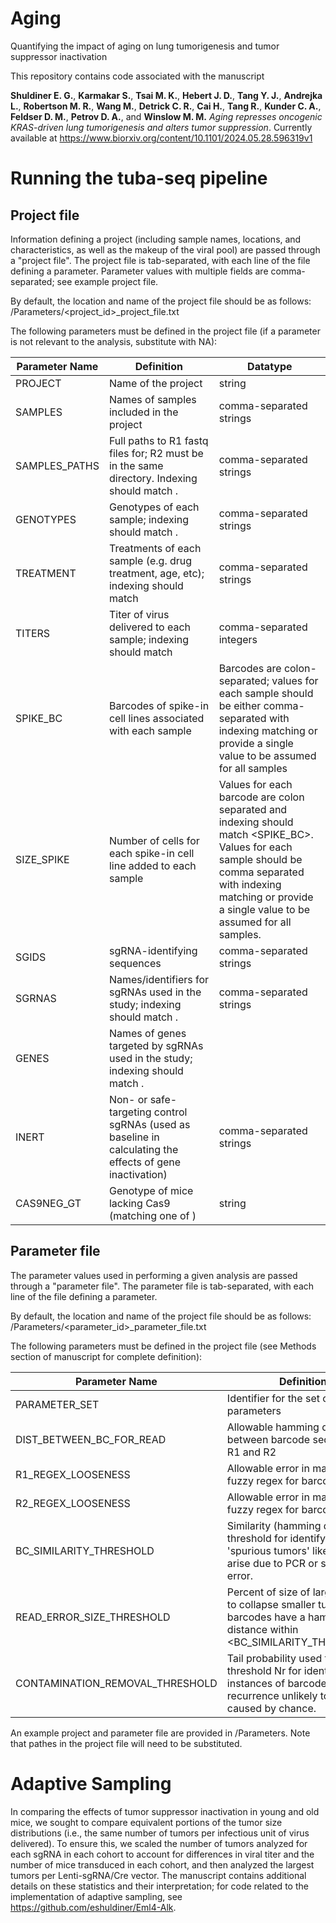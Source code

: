 # Aging
Quantifying the impact of aging on lung tumorigenesis and tumor suppressor inactivation

This repository contains code associated with the manuscript

**Shuldiner E. G.**, **Karmakar S.**, **Tsai M. K.**, **Hebert J. D.**, **Tang Y. J.**, **Andrejka L.**, **Robertson M. R.**, **Wang M.**, **Detrick C. R.**, **Cai H.**, **Tang R.**, **Kunder C. A.**, **Feldser D. M.**, **Petrov D. A.**, and **Winslow M. M.** _Aging represses oncogenic KRAS-driven lung tumorigenesis and alters tumor suppression_. Currently available at https://www.biorxiv.org/content/10.1101/2024.05.28.596319v1

# Running the tuba-seq pipeline

## Project file

Information defining a project (including sample names, locations, and characteristics, as well as the makeup of the viral pool) are passed through a "project file". The project file is tab-separated, with each line of the file defining a parameter. Parameter values with multiple fields are comma-separated; see example project file.

By default, the location and name of the project file should be as follows:
<root>/Parameters/<project_id>_project_file.txt

The following parameters must be defined in the project file (if a parameter is not relevant to the analysis, substitute with NA):

| Parameter Name    | Definition | Datatype |
| -------- | ------- | ------- |
| PROJECT  | Name of the project  | string |
| SAMPLES | Names of samples included in the project    | comma-separated strings |
| SAMPLES_PATHS    | Full paths to R1 fastq files for; R2 must be in the same directory. Indexing should match <SAMPLES>.   | comma-separated strings |
| GENOTYPES | Genotypes of each sample; indexing should match <SAMPLES>. | comma-separated strings |
| TREATMENT | Treatments of each sample (e.g. drug treatment, age, etc); indexing should match <SAMPLES> | comma-separated strings |
| TITERS | Titer of virus delivered to each sample; indexing should match <SAMPLES> | comma-separated integers |
| SPIKE_BC | Barcodes of spike-in cell lines associated with each sample | Barcodes are colon-separated; values for each sample should be either comma-separated with indexing matching <SAMPLES> or provide a single value to be assumed for all samples |
|SIZE_SPIKE | Number of cells for each spike-in cell line added to each sample | Values for each barcode are colon separated and indexing should match <SPIKE_BC>. Values for each sample should be comma separated with indexing matching <SAMPLES> or provide a single value to be assumed for all samples. |
| SGIDS | sgRNA-identifying sequences | comma-separated strings |
| SGRNAS | Names/identifiers for sgRNAs used in the study; indexing should match <SGIDS>. | comma-separated strings |
| GENES | Names of genes targeted by sgRNAs used in the study; indexing should match <SGIDS>. | 
| INERT | Non- or safe-targeting control sgRNAs (used as baseline in calculating the effects of gene inactivation) | comma-separated strings |
| CAS9NEG_GT | Genotype of mice lacking Cas9 (matching one of <GENOTYPES>) | string |

## Parameter file
The parameter values used in performing a given analysis are passed through a "parameter file". The parameter file is tab-separated, with each line of the file defining a parameter.

By default, the location and name of the project file should be as follows:
<root>/Parameters/<parameter_id>_parameter_file.txt

The following parameters must be defined in the project file (see Methods section of manuscript for complete definition):

| Parameter Name    | Definition | Datatype |
| -------- | ------- | ------- |
| PARAMETER_SET  | Identifier for the set of parameters  | string |
| DIST_BETWEEN_BC_FOR_READ | Allowable hamming distance between barcode sequence on R1 and R2   | integer |
| R1_REGEX_LOOSENESS    | Allowable error in matching of fuzzy regex for barcode on R1.   | integer |
| R2_REGEX_LOOSENESS | Allowable error in matching of fuzzy regex for barcode on R2 | integer |
| BC_SIMILARITY_THRESHOLD | Similarity (hamming distance) threshold for identifying 'spurious tumors' likely to have arise due to PCR or sequencing error. | integer |
| READ_ERROR_SIZE_THRESHOLD | Percent of size of larger tumor to collapse smaller tumor if barcodes have a hamming distance within <BC_SIMILARITY_THRESHOLD>| float |
| CONTAMINATION_REMOVAL_THRESHOLD | Tail probability used to define threshold Nr for identification of instances of barcode recurrence unlikely to be caused by chance. | float |

An example project and parameter file are provided in /Parameters. Note that pathes in the project file will need to be substituted. 

# Adaptive Sampling
In comparing the effects of tumor suppressor inactivation in young and old mice, we sought to compare equivalent portions of the tumor size distributions (i.e., the same number of tumors per infectious unit of virus delivered). To ensure this, we scaled the number of tumors analyzed for each sgRNA in each cohort to account for differences in viral titer and the number of mice transduced in each cohort, and then analyzed the largest tumors per Lenti-sgRNA/Cre vector. The manuscript contains additional details on these statistics and their interpretation; for code related to the implementation of adaptive sampling, see https://github.com/eshuldiner/Eml4-Alk.
